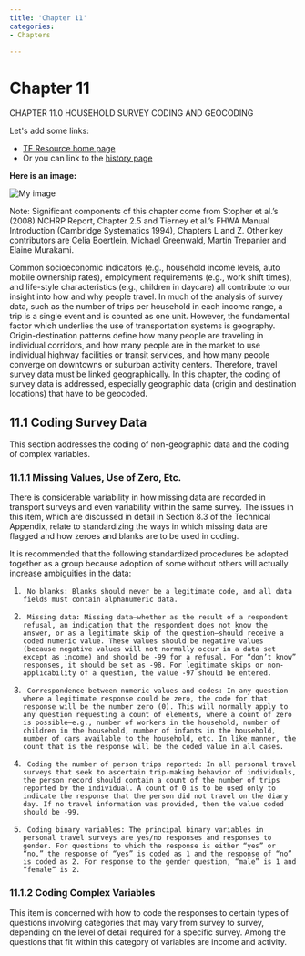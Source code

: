 ```yaml
---
title: 'Chapter 11'
categories:
- Chapters

---
```


# Chapter 11

CHAPTER 11.0 HOUSEHOLD SURVEY CODING AND GEOCODING

Let's add some links:

- [TF Resource home page](https://tfresource.org)
- Or you can link to the [history page](History_of_travel_surveys)


**Here is an image:**

![My image](images/thumb-linkvols.jpg "Does this fix it")

Note: Significant components of this chapter come from Stopher et al.’s (2008) NCHRP Report, Chapter 2.5 and Tierney et al.’s FHWA Manual Introduction (Cambridge Systematics 1994), Chapters L and Z. Other key contributors are Celia Boertlein, Michael Greenwald, Martin Trepanier and Elaine Murakami.

Common socioeconomic indicators (e.g., household income levels, auto mobile ownership rates), employment requirements (e.g., work shift times), and life-style characteristics (e.g., children in daycare) all contribute to our insight into how and why people travel. In much of the analysis of survey data, such as the number of trips per household in each income range, a trip is a single event and is counted as one unit. However, the fundamental factor which underlies the use of transportation systems is geography. Origin-destination patterns define how many people are traveling in individual corridors, and how many people are in the market to use individual highway facilities or transit services, and how many people converge on downtowns or suburban activity centers. Therefore, travel survey data must be linked geographically.  In this chapter, the coding of survey data is addressed, especially geographic data (origin and destination locations) that have to be geocoded.   

## 11.1 Coding Survey Data

This section addresses the coding of non-geographic data and the coding of complex variables.

### 11.1.1 Missing Values, Use of Zero, Etc.

There is considerable variability in how missing data are recorded in transport surveys and even variability within the same survey. The issues in this item, which are discussed in detail in Section 8.3 of the Technical Appendix, relate to standardizing the ways in which missing data are flagged and how zeroes and blanks are to be used in coding. 

It is recommended that the following standardized procedures be adopted together as a group because adoption of some without others will actually increase ambiguities in the data:

1.      No blanks: Blanks should never be a legitimate code, and all data fields must contain alphanumeric data.

2.      Missing data: Missing data—whether as the result of a respondent refusal, an indication that the respondent does not know the answer, or as a legitimate skip of the question—should receive a coded numeric value. These values should be negative values (because negative values will not normally occur in a data set except as income) and should be -99 for a refusal. For “don’t know” responses, it should be set as -98. For legitimate skips or non-applicability of a question, the value -97 should be entered.

3.      Correspondence between numeric values and codes: In any question where a legitimate response could be zero, the code for that response will be the number zero (0). This will normally apply to any question requesting a count of elements, where a count of zero is possible—e.g., number of workers in the household, number of children in the household, number of infants in the household, number of cars available to the household, etc. In like manner, the count that is the response will be the coded value in all cases.

4.      Coding the number of person trips reported: In all personal travel surveys that seek to ascertain trip-making behavior of individuals, the person record should contain a count of the number of trips reported by the individual. A count of 0 is to be used only to indicate the response that the person did not travel on the diary day. If no travel information was provided, then the value coded should be -99.

5.      Coding binary variables: The principal binary variables in personal travel surveys are yes/no responses and responses to gender. For questions to which the response is either “yes” or “no,” the response of “yes” is coded as 1 and the response of “no” is coded as 2. For response to the gender question, “male” is 1 and “female” is 2.

### 11.1.2 Coding Complex Variables

This item is concerned with how to code the responses to certain types of questions involving categories that may vary from survey to survey, depending on the level of detail required for a specific survey. Among the questions that fit within this category of variables are income and activity.
